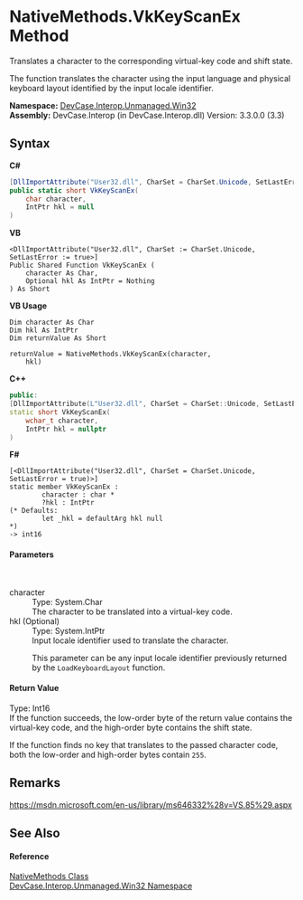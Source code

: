 # NativeMethods.VkKeyScanEx Method 
 

Translates a character to the corresponding virtual-key code and shift state. 

 The function translates the character using the input language and physical keyboard layout identified by the input locale identifier.

**Namespace:**&nbsp;<a href="N_DevCase_Interop_Unmanaged_Win32">DevCase.Interop.Unmanaged.Win32</a><br />**Assembly:**&nbsp;DevCase.Interop (in DevCase.Interop.dll) Version: 3.3.0.0 (3.3)

## Syntax

**C#**<br />
``` C#
[DllImportAttribute("User32.dll", CharSet = CharSet.Unicode, SetLastError = true)]
public static short VkKeyScanEx(
	char character,
	IntPtr hkl = null
)
```

**VB**<br />
``` VB
<DllImportAttribute("User32.dll", CharSet := CharSet.Unicode, SetLastError := true>]
Public Shared Function VkKeyScanEx ( 
	character As Char,
	Optional hkl As IntPtr = Nothing
) As Short
```

**VB Usage**<br />
``` VB Usage
Dim character As Char
Dim hkl As IntPtr
Dim returnValue As Short

returnValue = NativeMethods.VkKeyScanEx(character, 
	hkl)
```

**C++**<br />
``` C++
public:
[DllImportAttribute(L"User32.dll", CharSet = CharSet::Unicode, SetLastError = true)]
static short VkKeyScanEx(
	wchar_t character, 
	IntPtr hkl = nullptr
)
```

**F#**<br />
``` F#
[<DllImportAttribute("User32.dll", CharSet = CharSet.Unicode, SetLastError = true)>]
static member VkKeyScanEx : 
        character : char * 
        ?hkl : IntPtr 
(* Defaults:
        let _hkl = defaultArg hkl null
*)
-> int16 

```


#### Parameters
&nbsp;<dl><dt>character</dt><dd>Type: System.Char<br />The character to be translated into a virtual-key code.</dd><dt>hkl (Optional)</dt><dd>Type: System.IntPtr<br />Input locale identifier used to translate the character. 

 This parameter can be any input locale identifier previously returned by the `LoadKeyboardLayout` function.</dd></dl>

#### Return Value
Type: Int16<br />If the function succeeds, the low-order byte of the return value contains the virtual-key code, and the high-order byte contains the shift state. 

 If the function finds no key that translates to the passed character code, both the low-order and high-order bytes contain `255`.

## Remarks
<a href="https://msdn.microsoft.com/en-us/library/ms646332%28v=VS.85%29.aspx" target="_blank">https://msdn.microsoft.com/en-us/library/ms646332%28v=VS.85%29.aspx</a>

## See Also


#### Reference
<a href="T_DevCase_Interop_Unmanaged_Win32_NativeMethods">NativeMethods Class</a><br /><a href="N_DevCase_Interop_Unmanaged_Win32">DevCase.Interop.Unmanaged.Win32 Namespace</a><br />